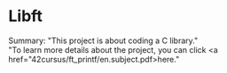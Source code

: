 # Libft
Summary: "This project is about coding a C library."<br>
"To learn more details about the project, you can click <a href="42cursus/ft_printf/en.subject.pdf>here.</a>"
